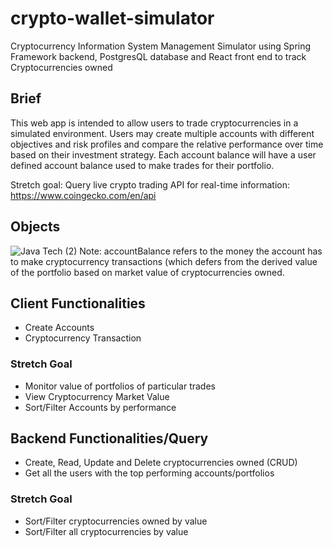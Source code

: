 # crypto-wallet-simulator
Cryptocurrency Information System Management Simulator using Spring Framework backend, PostgresQL database and React front end to track Cryptocurrencies owned

## Brief
This web app is intended to allow users to trade cryptocurrencies in a simulated environment. 
Users may create multiple accounts with different objectives and risk profiles and compare the relative performance over time based on their investment strategy. Each account balance will have a user defined account balance used to make trades for their portfolio.

Stretch goal:
Query live crypto trading API for real-time information: https://www.coingecko.com/en/api

## Objects
![Java Tech (2)](https://user-images.githubusercontent.com/64391406/193392305-1ed963e4-70eb-4bd0-80ea-5472108d183a.jpg)
Note: accountBalance refers to the money the account has to make cryptocurrency transactions (which defers from the derived value of the portfolio based on market value of cryptocurrencies owned.

## Client Functionalities 
- Create Accounts
- Cryptocurrency Transaction
### Stretch Goal
- Monitor value of portfolios of particular trades
- View Cryptocurrency Market Value
- Sort/Filter Accounts by performance

## Backend Functionalities/Query
- Create, Read, Update and Delete cryptocurrencies owned (CRUD)
- Get all the users with the top performing accounts/portfolios
### Stretch Goal
- Sort/Filter cryptocurrencies owned by value
- Sort/Filter all cryptocurrencies by value
